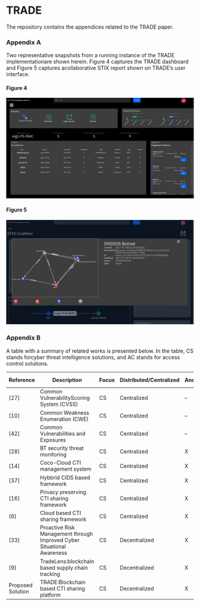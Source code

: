 # TRADE
The repository contains the appendices related to the TRADE paper.

### Appendix A

Two representative snapshots from a running instance of the TRADE implementationare shown herein. Figure 4 captures the TRADE dashboard and Figure 5 captures acollaborative STIX report shown on TRADE’s user interface.

#### Figure 4
![Dashboard](images/dashboard.jpeg)

#### Figure 5
![STIX Report](images/stix.jpeg)

### Appendix B

A table with a summary of related works is presented below. In the table, CS stands forcyber threat intelligence solutions, and AC stands for access control solutions.

|Reference|Description|Focus|Distributed/Centralized|Anonymity|Transparency|Accountability|Integration|Data Control|
|---------|-----------|-----|-----------------------|---------|------------|--------------|-----------|------------|
|  [27]   | Common VulnerabilityScoring System (CVSS) | CS | Centralized | – | X | – | – | – |
|  [10]   | Common Weakness Enumeration (CWE) | CS | Centralized | – | X | – | – | – |
|  [42]   | Common Vulnerabilities and Exposures | CS | Centralized | – | X | – | – | – |
|  [28]   | BT security threat monitoring | CS | Centralized | X | X | – | – | X |
|  [14]   | Coco-Cloud CTI management system | CS | Centralized | X | X | – | – | X |
|  [37]   | Hybbrid CIDS based framework | CS | Centralized | X | – | – | – | X |
|  [16]   | Privacy preserving CTI sharing framework | CS | Centralized | X | – | – | – | – |
|  [6]    | Cloud based CTI sharing framework | CS | Centralized | X | – | – | X | – |
|  [33]   | Proactive Risk Management through Improved Cyber Situational Awareness | CS | Decentralized | X | X | – | – | – |
|  [9]    | TradeLens:blockchain based supply chain tracking | CS | Decentralized | X | X | – | – | – |
|Proposed Solution | TRADE:Blockchain based CTI sharing platform | CS | Decentralized | X | X | X | X | X |
